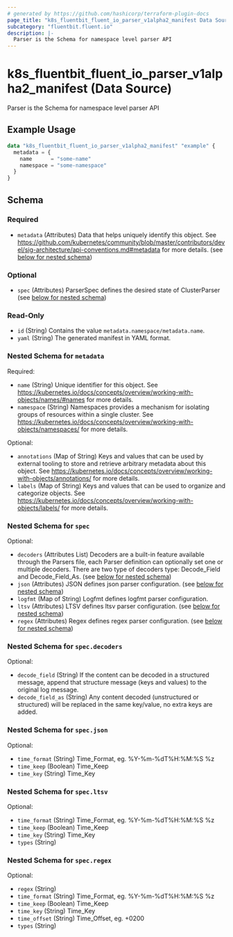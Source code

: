 ```yaml
---
# generated by https://github.com/hashicorp/terraform-plugin-docs
page_title: "k8s_fluentbit_fluent_io_parser_v1alpha2_manifest Data Source - terraform-provider-k8s"
subcategory: "fluentbit.fluent.io"
description: |-
  Parser is the Schema for namespace level parser API
---
```


# k8s_fluentbit_fluent_io_parser_v1alpha2_manifest (Data Source)

Parser is the Schema for namespace level parser API

## Example Usage

```terraform
data "k8s_fluentbit_fluent_io_parser_v1alpha2_manifest" "example" {
  metadata = {
    name      = "some-name"
    namespace = "some-namespace"
  }
}
```

<!-- schema generated by tfplugindocs -->
## Schema

### Required

- `metadata` (Attributes) Data that helps uniquely identify this object. See https://github.com/kubernetes/community/blob/master/contributors/devel/sig-architecture/api-conventions.md#metadata for more details. (see [below for nested schema](#nestedatt--metadata))

### Optional

- `spec` (Attributes) ParserSpec defines the desired state of ClusterParser (see [below for nested schema](#nestedatt--spec))

### Read-Only

- `id` (String) Contains the value `metadata.namespace/metadata.name`.
- `yaml` (String) The generated manifest in YAML format.

<a id="nestedatt--metadata"></a>
### Nested Schema for `metadata`

Required:

- `name` (String) Unique identifier for this object. See https://kubernetes.io/docs/concepts/overview/working-with-objects/names/#names for more details.
- `namespace` (String) Namespaces provides a mechanism for isolating groups of resources within a single cluster. See https://kubernetes.io/docs/concepts/overview/working-with-objects/namespaces/ for more details.

Optional:

- `annotations` (Map of String) Keys and values that can be used by external tooling to store and retrieve arbitrary metadata about this object. See https://kubernetes.io/docs/concepts/overview/working-with-objects/annotations/ for more details.
- `labels` (Map of String) Keys and values that can be used to organize and categorize objects. See https://kubernetes.io/docs/concepts/overview/working-with-objects/labels/ for more details.


<a id="nestedatt--spec"></a>
### Nested Schema for `spec`

Optional:

- `decoders` (Attributes List) Decoders are a built-in feature available through the Parsers file, each Parser definition can optionally set one or multiple decoders. There are two type of decoders type: Decode_Field and Decode_Field_As. (see [below for nested schema](#nestedatt--spec--decoders))
- `json` (Attributes) JSON defines json parser configuration. (see [below for nested schema](#nestedatt--spec--json))
- `logfmt` (Map of String) Logfmt defines logfmt parser configuration.
- `ltsv` (Attributes) LTSV defines ltsv parser configuration. (see [below for nested schema](#nestedatt--spec--ltsv))
- `regex` (Attributes) Regex defines regex parser configuration. (see [below for nested schema](#nestedatt--spec--regex))

<a id="nestedatt--spec--decoders"></a>
### Nested Schema for `spec.decoders`

Optional:

- `decode_field` (String) If the content can be decoded in a structured message, append that structure message (keys and values) to the original log message.
- `decode_field_as` (String) Any content decoded (unstructured or structured) will be replaced in the same key/value, no extra keys are added.


<a id="nestedatt--spec--json"></a>
### Nested Schema for `spec.json`

Optional:

- `time_format` (String) Time_Format, eg. %Y-%m-%dT%H:%M:%S %z
- `time_keep` (Boolean) Time_Keep
- `time_key` (String) Time_Key


<a id="nestedatt--spec--ltsv"></a>
### Nested Schema for `spec.ltsv`

Optional:

- `time_format` (String) Time_Format, eg. %Y-%m-%dT%H:%M:%S %z
- `time_keep` (Boolean) Time_Keep
- `time_key` (String) Time_Key
- `types` (String)


<a id="nestedatt--spec--regex"></a>
### Nested Schema for `spec.regex`

Optional:

- `regex` (String)
- `time_format` (String) Time_Format, eg. %Y-%m-%dT%H:%M:%S %z
- `time_keep` (Boolean) Time_Keep
- `time_key` (String) Time_Key
- `time_offset` (String) Time_Offset, eg. +0200
- `types` (String)
